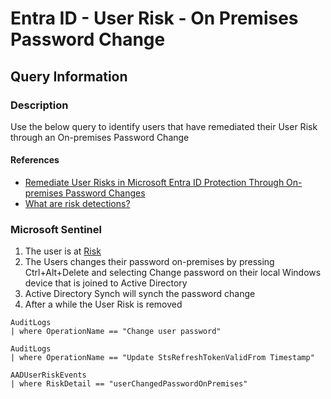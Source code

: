 # Entra ID - User Risk - On Premises Password Change

## Query Information

### Description

Use the below query to identify users that have remediated their User Risk through an On-premises Password Change

#### References

- [Remediate User Risks in Microsoft Entra ID Protection Through On-premises Password Changes](https://techcommunity.microsoft.com/t5/microsoft-entra-azure-ad-blog/remediate-user-risks-in-microsoft-entra-id-protection-through-on/ba-p/3773129)
- [What are risk detections?](https://learn.microsoft.com/en-us/entra/id-protection/concept-identity-protection-risks)

### Microsoft Sentinel

1. The user is at [Risk](https://learn.microsoft.com/en-us/entra/id-protection/concept-identity-protection-risks)
2. The Users changes their password on-premises by pressing Ctrl+Alt+Delete and selecting Change password on their local Windows device that is joined to Active Directory
3. Active Directory Synch will synch the password change
4. After a while the User Risk is removed

```kql
AuditLogs
| where OperationName == "Change user password"
```

```kql
AuditLogs
| where OperationName == "Update StsRefreshTokenValidFrom Timestamp"
```

```kql
AADUserRiskEvents
| where RiskDetail == "userChangedPasswordOnPremises"
```
